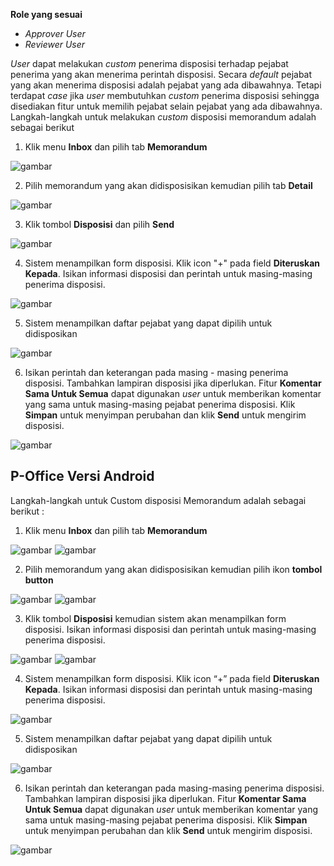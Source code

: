 **Role yang sesuai**

- *Approver User*
- *Reviewer User*


*User* dapat melakukan *custom* penerima disposisi terhadap pejabat penerima yang akan menerima perintah disposisi. Secara *default* pejabat yang akan menerima disposisi adalah pejabat yang ada dibawahnya. Tetapi terdapat *case* jika *user* membutuhkan *custom* penerima disposisi sehingga disediakan fitur untuk memilih pejabat selain pejabat yang ada dibawahnya. Langkah-langkah untuk melakukan *custom* disposisi memorandum adalah sebagai berikut

1. Klik menu **Inbox** dan pilih tab **Memorandum**

![gambar](SC_Memorandum/MM63.png)

2. Pilih memorandum yang akan didisposisikan kemudian pilih tab **Detail**

![gambar](SC_Memorandum/MM64.png)

3. Klik tombol **Disposisi** dan pilih **Send**

![gambar](SC_Memorandum/MM65.png)

4. Sistem menampilkan form disposisi. Klik icon "+" pada field **Diteruskan Kepada**. Isikan informasi disposisi dan perintah untuk masing-masing penerima disposisi.

![gambar](SC_Memorandum/MM66.png)

5. Sistem menampilkan daftar pejabat yang dapat dipilih untuk didisposikan

![gambar](SC_Memorandum/MM67.png)

6. Isikan perintah dan keterangan pada masing - masing penerima disposisi. Tambahkan lampiran disposisi jika diperlukan. Fitur **Komentar Sama Untuk Semua** dapat digunakan *user* untuk memberikan komentar yang sama untuk masing-masing pejabat penerima disposisi. Klik **Simpan** untuk menyimpan perubahan dan klik **Send** untuk mengirim disposisi.

![gambar](SC_Memorandum/MM68.png)


















## **P-Office Versi Android**

Langkah-langkah untuk Custom disposisi Memorandum adalah sebagai berikut :

1. Klik menu **Inbox** dan pilih tab **Memorandum**

![gambar](Memorandum/MM_Android/Customdisposisi\A01.jpg) ![gambar](Memorandum/MM_Android/Customdisposisi\A02.jpg)

2. Pilih memorandum yang akan didisposisikan kemudian pilih ikon **tombol button**

![gambar](Memorandum/MM_Android/Customdisposisi\A03.jpg) ![gambar](Memorandum/MM_Android/Customdisposisi\A04.jpg)

3. Klik tombol **Disposisi** kemudian sistem akan menampilkan form disposisi. Isikan informasi disposisi dan perintah untuk masing-masing penerima disposisi.

![gambar](Memorandum/MM_Android/Customdisposisi\A05.jpg) ![gambar](Memorandum/MM_Android/Customdisposisi\A06.jpg)

4. Sistem menampilkan form disposisi. Klik icon “+” pada field **Diteruskan Kepada**. Isikan informasi disposisi dan perintah untuk masing-masing penerima disposisi.

![gambar](Memorandum/MM_Android/Customdisposisi\A07.jpg)

5. Sistem menampilkan daftar pejabat yang dapat dipilih untuk didisposikan

![gambar](Memorandum/MM_Android/Customdisposisi\A08.jpg)

6. Isikan perintah dan keterangan pada masing-masing penerima disposisi. Tambahkan lampiran disposisi jika diperlukan. Fitur **Komentar Sama Untuk Semua** dapat digunakan _user_ untuk memberikan komentar yang sama untuk masing-masing pejabat penerima disposisi. Klik **Simpan** untuk menyimpan perubahan dan klik **Send** untuk mengirim disposisi.

![gambar](Memorandum/MM_Android/Customdisposisi\A09.jpg)